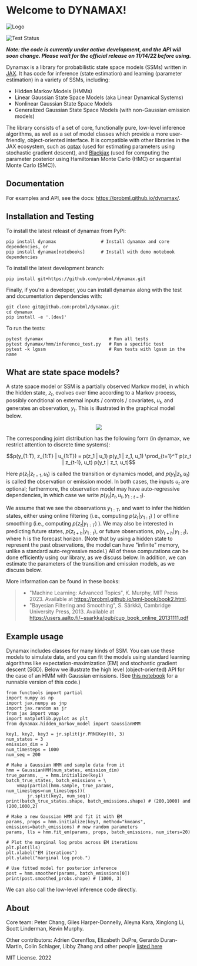 # Welcome to DYNAMAX!

![Logo](https://raw.githubusercontent.com/probml/dynamax/main/logo/logo.gif)

![Test Status](https://github.com/probml/dynamax/actions/workflows/run_tests.yml/badge.svg?branch=main)


***Note: the code is currently under active development, and the API will soon change. Please wait for the official release
on 11/14/22 before using.***

Dynamax is a library for probabilistic state space models (SSMs) written
in [JAX](https://github.com/google/jax). It has code for inference
(state estimation) and learning (parameter estimation) in a variety of
SSMs, including:

-   Hidden Markov Models (HMMs)
-   Linear Gaussian State Space Models (aka Linear Dynamical Systems)
-   Nonlinear Gaussian State Space Models
-   Generalized Gaussian State Space Models (with non-Gaussian emission
    models)

The library consists of a set of core, functionally pure, low-level
inference algorithms, as well as a set of model classes which provide a
more user-friendly, object-oriented interface. It is compatible with
other libraries in the JAX ecosystem, such as
[optax](https://github.com/deepmind/optax) (used for estimating
parameters using stochastic gradient descent), and
[Blackjax](https://github.com/blackjax-devs/blackjax) (used for
computing the parameter posterior using Hamiltonian Monte Carlo (HMC) or
sequential Monte Carlo (SMC)).

## Documentation

For examples and API, see the docs: https://probml.github.io/dynamax/.

## Installation and Testing

To install the latest releast of dynamax from PyPi:

``` {.console}
pip install dynamax                 # Install dynamax and core dependencies, or
pip install dynamax[notebooks]      # Install with demo notebook dependencies
```

To install the latest development branch:

``` {.console}
pip install git+https://github.com/probml/dynamax.git
```

Finally, if you\'re a developer, you can install dynamax along with the
test and documentation dependencies with:

``` {.console}
git clone git@github.com:probml/dynamax.git
cd dynamax
pip install -e '.[dev]'
```

To run the tests:

``` {.console}
pytest dynamax                         # Run all tests
pytest dynamax/hmm/inference_test.py   # Run a specific test
pytest -k lgssm                        # Run tests with lgssm in the name
```

## What are state space models?

A state space model or SSM is a partially observed Markov model, in
which the hidden state, $z_t$, evolves over time according to a Markov
process, possibly conditional on external inputs / controls /
covariates, $u_t$, and generates an observation, $y_t$. This is
illustrated in the graphical model below.

<p align="center">
  <img src="https://raw.githubusercontent.com/probml/dynamax/main/docs/figures/LDS-UZY.png">
</p>

The corresponding joint distribution has the following form (in dynamax,
we restrict attention to discrete time systems):

$$p(y_{1:T}, z_{1:T} | u_{1:T}) = p(z_1 | u_1) p(y_1 | z_1, u_1) \prod_{t=1}^T p(z_t | z_{t-1}, u_t) p(y_t | z_t, u_t)$$

Here $p(z_t | z_{t-1}, u_t)$ is called the transition or dynamics model,
and $p(y_t | z_{t}, u_t)$ is called the observation or emission model.
In both cases, the inputs $u_t$ are optional; furthermore, the
observation model may have auto-regressive dependencies, in which case
we write $p(y_t | z_{t}, u_t, y_{1:t-1})$.

We assume that we see the observations $y_{1:T}$, and want to infer the
hidden states, either using online filtering (i.e., computing
$p(z_t|y_{1:t})$ ) or offline smoothing (i.e., computing
$p(z_t|y_{1:T})$ ). We may also be interested in predicting future
states, $p(z_{t+h}|y_{1:t})$, or future observations,
$p(y_{t+h}|y_{1:t})$, where h is the forecast horizon. (Note that by
using a hidden state to represent the past observations, the model can
have \"infinite\" memory, unlike a standard auto-regressive model.) All
of these computations can be done efficiently using our library, as we
discuss below. In addition, we can estimate the parameters of the
transition and emission models, as we discuss below.

More information can be found in these books:

> -   \"Machine Learning: Advanced Topics\", K. Murphy, MIT Press 2023.
>     Available at <https://probml.github.io/pml-book/book2.html>.
> -   \"Bayesian Filtering and Smoothing\", S. Särkkä, Cambridge
>     University Press, 2013. Available at
>     <https://users.aalto.fi/~ssarkka/pub/cup_book_online_20131111.pdf>

## Example usage

Dynamax includes classes for many kinds of SSM. You can use these models
to simulate data, and you can fit the models using standard learning
algorithms like expectation-maximization (EM) and stochastic gradient
descent (SGD). Below we illustrate the high level (object-oriented) API
for the case of an HMM with Gaussian emissions. (See [this
notebook](https://github.com/probml/dynamax/blob/main/docs/notebooks/hmm/gaussian_hmm.ipynb)
for a runnable version of this code.)

``` {.python}
from functools import partial
import numpy as np
import jax.numpy as jnp
import jax.random as jr
from jax import vmap
import matplotlib.pyplot as plt
from dynamax.hidden_markov_model import GaussianHMM

key1, key2, key3 = jr.split(jr.PRNGKey(0), 3)
num_states = 3
emission_dim = 2
num_timesteps = 1000
num_seq = 200

# Make a Gaussian HMM and sample data from it
hmm = GaussianHMM(num_states, emission_dim)
true_params, _ = hmm.initialize(key1)
batch_true_states, batch_emissions = \
    vmap(partial(hmm.sample, true_params, num_timesteps=num_timesteps))(
        jr.split(key2, num_seq))
print(batch_true_states.shape, batch_emissions.shape) # (200,1000) and (200,1000,2)

# Make a new Gaussian HMM and fit it with EM
params, props = hmm.initialize(key3, method="kmeans", emissions=batch_emissions) # new random parameters
params, lls = hmm.fit_em(params, props, batch_emissions, num_iters=20)

# Plot the marginal log probs across EM iterations
plt.plot(lls)
plt.xlabel("EM iterations")
plt.ylabel("marginal log prob.")

# Use fitted model for posterior inference
post = hmm.smoother(params, batch_emissions[0])
print(post.smoothed_probs.shape) # (1000, 3)
```

We can also call the low-level inference code directly.


## About
Core team: Peter Chang, Giles Harper-Donnelly, Aleyna Kara, Xinglong Li, Scott Linderman, Kevin Murphy.

Other contributors: Adrien Corenflos, Elizabeth DuPre, Gerardo Duran-Martin, Colin Schlager, Libby Zhang and other people [listed here](https://github.com/probml/dynamax/graphs/contributors)

MIT License. 2022
